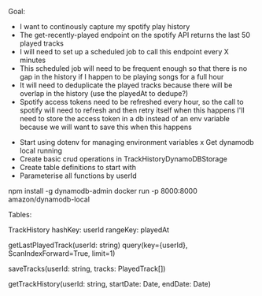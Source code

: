 Goal:
* I want to continously capture my spotify play history
* The get-recently-played endpoint on the spotify API returns the last 50 played tracks
* I will need to set up a scheduled job to call this endpoint every X minutes
* This scheduled job will need to be frequent enough so that there is no gap in the history if I happen to be playing songs for a full hour 
* It will need to deduplicate the played tracks because there will be overlap in the history (use the playedAt to dedupe?)
* Spotify access tokens need to be refreshed every hour, so the call to spotify will need to refresh and then retry itself when this happens
    I'll need to store the access token in a db instead of an env variable because we will want to save this when this happens



- Start using dotenv for managing environment variables
x Get dynamodb local running 
- Create basic crud operations in TrackHistoryDynamoDBStorage
- Create table definitions to start with 
- Parameterise all functions by userId



npm install -g dynamodb-admin 
docker run -p 8000:8000 amazon/dynamodb-local

Tables:

TrackHistory
    hashKey: userId
    rangeKey: playedAt


getLastPlayedTrack(userId: string)
    query(key={userId}, ScanIndexForward=True, limit=1)
    
saveTracks(userId: string, tracks: PlayedTrack[])

getTrackHistory(userId: string, startDate: Date, endDate: Date)

    